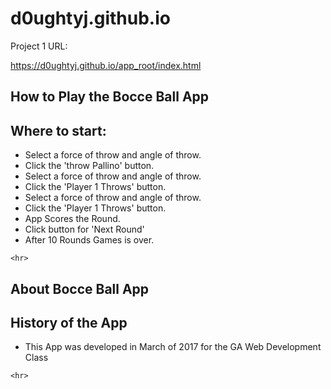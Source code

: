 # d0ughtyj.github.io

Project 1 URL:<p>
https://d0ughtyj.github.io/app_root/index.html


<section id="wrapper">
<h1>How to Play the Bocce Ball App</h1>

<h2>Where to start:</h2>
<ul>
  <li>Select a force of throw and angle of throw.</li>
  <li>Click the 'throw Pallino' button.</li>

  <li>Select a force of throw and angle of throw.</li>
  <li>Click the 'Player 1 Throws' button.</li>

  <li>Select a force of throw and angle of throw.</li>
  <li>Click the 'Player 1 Throws' button.</li>

  <li>App Scores the Round.</li>
  <li>Click button for 'Next Round'</li>
  <li>After 10 Rounds Games is over.</li>
</ul>

    <hr>
 
 <h1>About Bocce Ball App</h1>

<h2>History of the App</h2>
<ul>
  <li>This App was developed in March of 2017 for the GA Web Development Class</li>

</ul>



    <hr>
    

